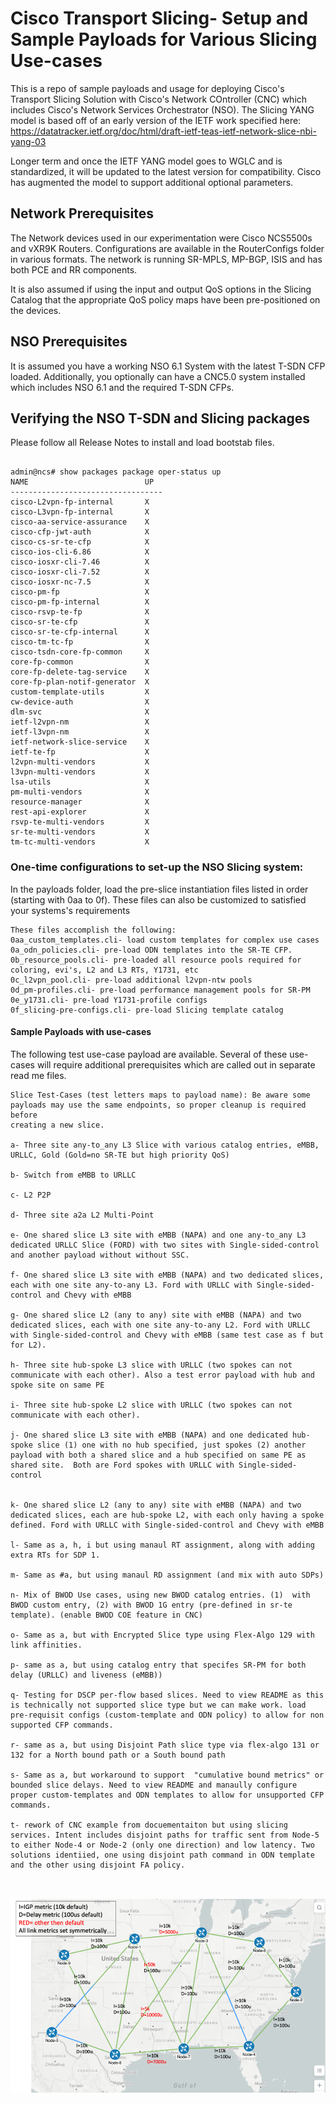 # Cisco Transport Slicing- Setup and Sample Payloads for Various Slicing Use-cases 

This is a repo of sample payloads and usage for deploying Cisco's Transport Slicing Solution with Cisco's Network COntroller (CNC) which includes Cisco's Network Services Orchestrator (NSO).
The Slicing YANG model is based off of an early version of the IETF work specified here: 
https://datatracker.ietf.org/doc/html/draft-ietf-teas-ietf-network-slice-nbi-yang-03

Longer term and once the IETF YANG model goes to WGLC and is standardized, it will be updated to the latest version for compatibility. Cisco has augmented the model to support additional optional parameters. 

## Network Prerequisites

The Network devices used in our experimentation were Cisco NCS5500s and vXR9K Routers. Configurations are available in the RouterConfigs folder in various formats.
The network is running SR-MPLS, MP-BGP, ISIS and has both PCE and RR components.  

It is also assumed if using the input and output QoS options in the Slicing Catalog that the appropriate QoS policy maps have been pre-positioned on the devices.

## NSO Prerequisites

It is assumed you have a working NSO 6.1 System with the latest T-SDN CFP loaded. Additionally, you optionally can have a CNC5.0 system installed which 
includes NSO 6.1 and the required T-SDN CFPs.


## Verifying the NSO T-SDN and Slicing packages

Please follow all Release Notes to install and load bootstab files.

```

admin@ncs# show packages package oper-status up      
NAME                          UP  
----------------------------------
cisco-L2vpn-fp-internal       X   
cisco-L3vpn-fp-internal       X   
cisco-aa-service-assurance    X   
cisco-cfp-jwt-auth            X   
cisco-cs-sr-te-cfp            X   
cisco-ios-cli-6.86            X   
cisco-iosxr-cli-7.46          X   
cisco-iosxr-cli-7.52          X   
cisco-iosxr-nc-7.5            X   
cisco-pm-fp                   X   
cisco-pm-fp-internal          X   
cisco-rsvp-te-fp              X   
cisco-sr-te-cfp               X   
cisco-sr-te-cfp-internal      X   
cisco-tm-tc-fp                X   
cisco-tsdn-core-fp-common     X   
core-fp-common                X   
core-fp-delete-tag-service    X   
core-fp-plan-notif-generator  X   
custom-template-utils         X   
cw-device-auth                X   
dlm-svc                       X   
ietf-l2vpn-nm                 X   
ietf-l3vpn-nm                 X   
ietf-network-slice-service    X   
ietf-te-fp                    X   
l2vpn-multi-vendors           X   
l3vpn-multi-vendors           X   
lsa-utils                     X   
pm-multi-vendors              X   
resource-manager              X   
rest-api-explorer             X   
rsvp-te-multi-vendors         X   
sr-te-multi-vendors           X   
tm-tc-multi-vendors           X   

```

### One-time configurations to set-up the NSO Slicing system:

In the payloads folder, load the pre-slice instantiation files listed in order (starting with 0aa to 0f).
These files can also be customized to satisfied your systems's requirements

```
These files accomplish the following:
0aa_custom_templates.cli- load custom templates for complex use cases
0a_odn_policies.cli- pre-load ODN templates into the SR-TE CFP.
0b_resource_pools.cli- pre-loaded all resource pools required for coloring, evi's, L2 and L3 RTs, Y1731, etc
0c_l2vpn_pool.cli- pre-load additional l2vpn-ntw pools
0d_pm-profiles.cli- pre-load performance management pools for SR-PM
0e_y1731.cli- pre-load Y1731-profile configs
0f_slicing-pre-configs.cli- pre-load Slicing template catalog
```

#### Sample Payloads with use-cases

The following test use-case payload are available. Several of these use-cases will require additional prerequisites which are called out in separate read me files.

```
Slice Test-Cases (test letters maps to payload name): Be aware some payloads may use the same endpoints, so proper cleanup is required before
creating a new slice.

a- Three site any-to_any L3 Slice with various catalog entries, eMBB, URLLC, Gold (Gold=no SR-TE but high priority QoS)

b- Switch from eMBB to URLLC

c- L2 P2P 

d- Three site a2a L2 Multi-Point 

e- One shared slice L3 site with eMBB (NAPA) and one any-to_any L3 dedicated URLLC Slice (FORD) with two sites with Single-sided-control and another payload without without SSC.

f- One shared slice L3 site with eMBB (NAPA) and two dedicated slices, each with one site any-to-any L3. Ford with URLLC with Single-sided-control and Chevy with eMBB

g- One shared slice L2 (any to any) site with eMBB (NAPA) and two dedicated slices, each with one site any-to-any L2. Ford with URLLC with Single-sided-control and Chevy with eMBB (same test case as f but for L2).

h- Three site hub-spoke L3 slice with URLLC (two spokes can not communicate with each other). Also a test error payload with hub and spoke site on same PE 

i- Three site hub-spoke L2 slice with URLLC (two spokes can not communicate with each other).

j- One shared slice L3 site with eMBB (NAPA) and one dedicated hub-spoke slice (1) one with no hub specified, just spokes (2) another payload with both a shared slice and a hub specified on same PE as shared site.  Both are Ford spokes with URLLC with Single-sided-control


k- One shared slice L2 (any to any) site with eMBB (NAPA) and two dedicated slices, each are hub-spoke L2, with each only having a spoke defined. Ford with URLLC with Single-sided-control and Chevy with eMBB  

l- Same as a, h, i but using manaul RT assignment, along with adding extra RTs for SDP 1.

m- Same as #a, but using manaul RD assignment (and mix with auto SDPs)

n- Mix of BWOD Use cases, using new BWOD catalog entries. (1)  with BWOD custom entry, (2) with BWOD 1G entry (pre-defined in sr-te template). (enable BWOD COE feature in CNC)

o- Same as a, but with Encrypted Slice type using Flex-Algo 129 with link affinities.

p- same as a, but using catalog entry that specifes SR-PM for both delay (URLLC) and liveness (eMBB))

q- Testing for DSCP per-flow based slices. Need to view README as this is technically not supported slice type but we can make work. load pre-requisit configs (custom-template and ODN policy) to allow for non supported CFP commands. 

r- same as a, but using Disjoint Path slice type via flex-algo 131 or 132 for a North bound path or a South bound path

s- Same as a, but workaround to support  "cumulative bound metrics" or bounded slice delays. Need to view README and manaully configure proper custom-templates and ODN templates to allow for unsupported CFP commands. 

t- rework of CNC example from docuementaiton but using slicing services. Intent includes disjoint paths for traffic sent from Node-5 to either Node-4 or Node-2 (only one direction) and low latency. Two solutions identiied, one using disjoint path command in ODN template and the other using disjoint FA policy.



```

<img src="Picture1.png" alt="Test Topology">


